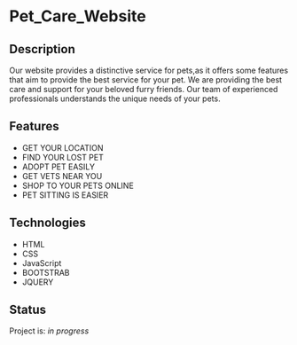 # Pet_Care_Website

## Description
Our website provides a distinctive service for pets,as it offers some features that aim to provide the best service for your pet.
We are providing the best care and support for your beloved furry friends.
Our team of experienced professionals understands the unique needs of your pets.

## Features
- GET YOUR LOCATION
- FIND YOUR LOST PET
- ADOPT PET EASILY
- GET VETS NEAR YOU
- SHOP TO YOUR PETS ONLINE
- PET SITTING IS EASIER

## Technologies
- HTML
- CSS
- JavaScript
- BOOTSTRAB
- JQUERY

## Status
Project is: _in progress_
